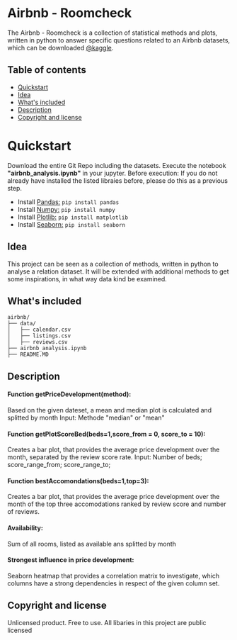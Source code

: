 # Airbnb - Roomcheck
The Airbnb - Roomcheck is a collection of statistical methods and plots, written in python to answer specific questions related to
an Airbnb datasets, which can be downloaded <a href="https://www.kaggle.com/airbnb/seattle">@kaggle</a>.


## Table of contents

- [Quickstart](#quick-start)
- [Idea](#idea)
- [What's included](#whats-included)
- [Description](#description)
- [Copyright and license](#copyright-and-license)



# Quickstart
Download the entire Git Repo including the datasets. Execute the notebook <b>"airbnb_analysis.ipynb"</b> in your jupyter.
Before execution: If you do not already have installed the listed libraies before, please do this as a previous step.

- Install <a href="https://pypi.org/project/pandas/">Pandas:</a> `pip install pandas`
- Install <a href="https://pypi.org/project/numpy/">Numpy:</a> `pip install numpy`
- Install <a href="https://pypi.org/project/matplotlib"/>Plotlib:</a> `pip install matplotlib` 
- Install <a href="https://pypi.org/project/seaborn">Seaborn:</a> `pip install seaborn`


## Idea
This project can be seen as a collection of methods, written in python to analyse a relation dataset.
It will be extended with additional methods to get some inspirations, in what way data kind be examined.


## What's included
```text
airbnb/
├── data/
│   ├── calendar.csv
│   ├── listings.csv
│   ├── reviews.csv
├── airbnb_analysis.ipynb
├── README.MD
```



## Description

#### Function getPriceDevelopment(method):
Based on the given dateset, a mean and median plot is calculated and splitted by month
Input: Methode "median" or "mean"

#### Function getPlotScoreBed(beds=1,score_from = 0, score_to = 10):
Creates a bar plot, that provides the average price development over the month, separated by the review score rate.
Input: Number of beds; score_range_from; score_range_to;

#### Function bestAccomondations(beds=1,top=3):
Creates a bar plot, that provides the average price development over the month of the top three accomodations ranked by review score and number of reviews.

#### Availability:
Sum of all rooms, listed as available ans splitted by month

#### Strongest influence in price development:
Seaborn heatmap that provides a correlation matrix to investigate, which columns have a strong dependencies in respect of the given column set.



## Copyright and license
Unlicensed  product. Free to use. All libaries in this project are public licensed 

